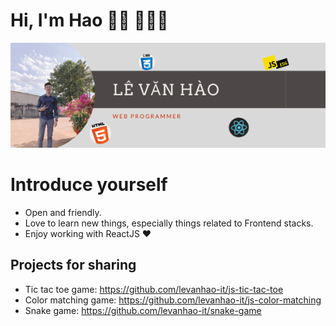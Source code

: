 # Hi, I'm Hao 👋🏾 👩🏾‍💻

<img src="https://github.com/levanhao-it/levanhao-it/blob/main/L%C3%AA%20V%C4%83n%20h%C3%A0o.png" alt="banner ">

# Introduce yourself

- Open and friendly.
- Love to learn new things, especially things related to Frontend stacks.
- Enjoy working with ReactJS ❤

## Projects for sharing

- Tic tac toe game: https://github.com/levanhao-it/js-tic-tac-toe
- Color matching game: https://github.com/levanhao-it/js-color-matching
- Snake game: https://github.com/levanhao-it/snake-game

